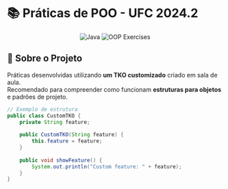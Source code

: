 # 📚 Práticas de POO - UFC 2024.2

<div align="center">
  <img src="https://img.shields.io/badge/Java-ED8B00?style=for-the-badge&logo=openjdk&logoColor=white" alt="Java">
  <img src="https://img.shields.io/badge/OOP-Exercises-blue?style=for-the-badge" alt="OOP Exercises">
</div>

## 🚀 Sobre o Projeto

Práticas desenvolvidas utilizando **um TKO customizado** criado em sala de aula.  
Recomendado para compreender como funcionam **estruturas para objetos** e padrões de projeto.

```java
// Exemplo de estrutura
public class CustomTKO {
    private String feature;
    
    public CustomTKO(String feature) {
        this.feature = feature;
    }
    
    public void showFeature() {
        System.out.println("Custom feature: " + feature);
    }
}
